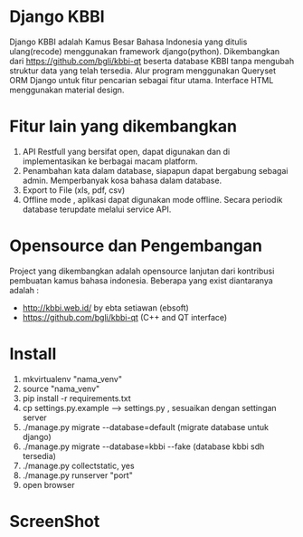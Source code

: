 # Django KBBI
Django KBBI adalah Kamus Besar Bahasa Indonesia yang ditulis ulang(recode) menggunakan framework django(python). Dikembangkan dari https://github.com/bgli/kbbi-qt beserta database KBBI tanpa mengubah struktur data yang telah tersedia. Alur program menggunakan Queryset ORM Django untuk fitur pencarian sebagai fitur utama. Interface HTML menggunakan material design. 

# Fitur lain yang dikembangkan
1. API Restfull yang bersifat open, dapat digunakan dan di implementasikan ke berbagai macam platform.
2. Penambahan kata dalam database, siapapun dapat bergabung sebagai admin. Memperbanyak kosa bahasa dalam database.
3. Export to File (xls, pdf, csv)
4. Offline mode , aplikasi dapat digunakan mode offline. Secara periodik database terupdate melalui service API.

# Opensource dan Pengembangan
Project yang dikembangkan adalah opensource lanjutan dari kontribusi pembuatan kamus bahasa indonesia. Beberapa yang exist diantaranya adalah :
- http://kbbi.web.id/ by ebta setiawan (ebsoft)
- https://github.com/bgli/kbbi-qt (C++ and QT interface)

# Install
1. mkvirtualenv "nama_venv" 
2. source "nama_venv"
3. pip install -r requirements.txt
4. cp settings.py.example --> settings.py , sesuaikan dengan settingan server
5. ./manage.py migrate --database=default (migrate database untuk django)
6. ./manage.py migrate --database=kbbi --fake (database kbbi sdh tersedia)
7. ./manage.py collectstatic, yes
8. ./manage.py runserver "port"
9. open browser

# ScreenShot

